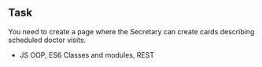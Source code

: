 ## Task

You need to create a page where the Secretary can create cards describing scheduled doctor visits.

- JS OOP, ES6 Classes and modules, REST